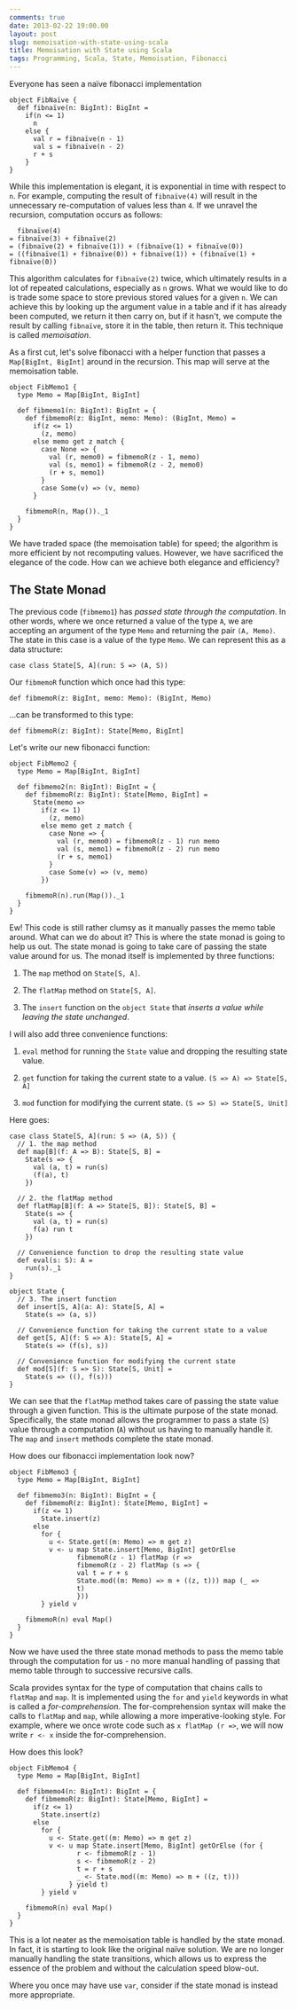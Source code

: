 ```yaml
---
comments: true
date: 2013-02-22 19:00.00
layout: post
slug: memoisation-with-state-using-scala
title: Memoisation with State using Scala
tags: Programming, Scala, State, Memoisation, Fibonacci
---
```


Everyone has seen a naïve fibonacci implementation

~~~{.Scala}
object FibNaïve {
  def fibnaïve(n: BigInt): BigInt =
    if(n <= 1)
      n
    else {
      val r = fibnaïve(n - 1)
      val s = fibnaïve(n - 2)
      r + s
    }
}
~~~

While this implementation is elegant, it is exponential in time with respect to `n`. For example, computing the result of `fibnaïve(4)` will result in the unnecessary re-computation of values less than `4`. If we unravel the recursion, computation occurs as follows:

~~~
  fibnaïve(4)
= fibnaïve(3) + fibnaïve(2)
= (fibnaïve(2) + fibnaïve(1)) + (fibnaïve(1) + fibnaïve(0))
= ((fibnaïve(1) + fibnaïve(0)) + fibnaïve(1)) + (fibnaïve(1) + fibnaïve(0))
~~~

This algorithm calculates for `fibnaïve(2)` twice, which ultimately results in a lot of repeated calculations, especially as `n` grows. What we would like to do is trade some space to store previous stored values for a given `n`. We can achieve this by looking up the argument value in a table and if it has already been computed, we return it then carry on, but if it hasn't, we compute the result by calling `fibnaïve`, store it in the table, then return it. This technique is called *memoisation*.

As a first cut, let's solve fibonacci with a helper function that passes a `Map[BigInt, BigInt]` around in the recursion. This map will serve at the memoisation table.

~~~{.Scala}
object FibMemo1 {
  type Memo = Map[BigInt, BigInt]

  def fibmemo1(n: BigInt): BigInt = {
    def fibmemoR(z: BigInt, memo: Memo): (BigInt, Memo) =
      if(z <= 1)
        (z, memo)
      else memo get z match {
        case None => {
          val (r, memo0) = fibmemoR(z - 1, memo)
          val (s, memo1) = fibmemoR(z - 2, memo0)
          (r + s, memo1)
        }
        case Some(v) => (v, memo)
      }

    fibmemoR(n, Map())._1
  }
}
~~~

We have traded space (the memoisation table) for speed; the algorithm is more efficient by not recomputing values. However, we have sacrificed the elegance of the code. How can we achieve both elegance and efficiency?

## The State Monad

The previous code (`fibmemo1`) has *passed state through the computation*. In other words, where we once returned a value of the type `A`, we are accepting an argument of the type `Memo` and returning the pair `(A, Memo)`. The state in this case is a value of the type `Memo`. We can represent this as a data structure:

~~~{.Scala}
case class State[S, A](run: S => (A, S))
~~~

Our `fibmemoR` function which once had this type:

~~~{.Scala}
def fibmemoR(z: BigInt, memo: Memo): (BigInt, Memo)
~~~

…can be transformed to this type:

~~~{.Scala}
def fibmemoR(z: BigInt): State[Memo, BigInt]
~~~

Let's write our new fibonacci function:

~~~{.Scala}
object FibMemo2 {
  type Memo = Map[BigInt, BigInt]

  def fibmemo2(n: BigInt): BigInt = {
    def fibmemoR(z: BigInt): State[Memo, BigInt] =
      State(memo =>
        if(z <= 1)
          (z, memo)
        else memo get z match {
          case None => {
            val (r, memo0) = fibmemoR(z - 1) run memo
            val (s, memo1) = fibmemoR(z - 2) run memo
            (r + s, memo1)
          }
          case Some(v) => (v, memo)
        })

    fibmemoR(n).run(Map())._1
  }
}
~~~

Ew! This code is still rather clumsy as it manually passes the memo table around. What can we do about it? This is where the state monad is going to help us out. The state monad is going to take care of passing the state value around for us. The monad itself is implemented by three functions:

1. The `map` method on `State[S, A]`.

2. The `flatMap` method on `State[S, A]`.

3. The `insert` function on the `object State` that *inserts a value while leaving the state unchanged*.

I will also add three convenience functions:

1. `eval` method for running the `State` value and dropping the resulting state value.

2. `get` function for taking the current state to a value. `(S => A) => State[S, A]`

3. `mod` function for modifying the current state. `(S => S) => State[S, Unit]`

Here goes:

~~~{.Scala}
case class State[S, A](run: S => (A, S)) {
  // 1. the map method
  def map[B](f: A => B): State[S, B] =
    State(s => {
      val (a, t) = run(s)
      (f(a), t)
    })

  // 2. the flatMap method
  def flatMap[B](f: A => State[S, B]): State[S, B] =
    State(s => {
      val (a, t) = run(s)
      f(a) run t
    })

  // Convenience function to drop the resulting state value
  def eval(s: S): A =
    run(s)._1
}

object State {
  // 3. The insert function
  def insert[S, A](a: A): State[S, A] =
    State(s => (a, s))

  // Convenience function for taking the current state to a value
  def get[S, A](f: S => A): State[S, A] =
    State(s => (f(s), s))

  // Convenience function for modifying the current state
  def mod[S](f: S => S): State[S, Unit] =
    State(s => ((), f(s)))
}
~~~

We can see that the `flatMap` method takes care of passing the state value through a given function. This is the ultimate purpose of the state monad. Specifically, the state monad allows the programmer to pass a state (`S`) value through a computation (`A`) without us having to manually handle it. The `map` and `insert` methods complete the state monad.

How does our fibonacci implementation look now?

~~~{.Scala}
object FibMemo3 {
  type Memo = Map[BigInt, BigInt]

  def fibmemo3(n: BigInt): BigInt = {
    def fibmemoR(z: BigInt): State[Memo, BigInt] =
      if(z <= 1)
        State.insert(z)
      else
        for {
          u <- State.get((m: Memo) => m get z)
          v <- u map State.insert[Memo, BigInt] getOrElse
                 fibmemoR(z - 1) flatMap (r =>
                 fibmemoR(z - 2) flatMap (s => {
                 val t = r + s
                 State.mod((m: Memo) => m + ((z, t))) map (_ =>
                 t)
                 }))
        } yield v

    fibmemoR(n) eval Map()
  }
}
~~~

Now we have used the three state monad methods to pass the memo table through the computation for us - no more manual handling of passing that memo table through to successive recursive calls.

Scala provides syntax for the type of computation that chains calls to `flatMap` and `map`. It is implemented using the `for` and `yield` keywords in what is called a *for-comprehension*. The for-comprehension syntax will make the calls to `flatMap` and `map`, while allowing a more imperative-looking style. For example, where we once wrote code such as `x flatMap (r =>`, we will now write `r <- x` inside the for-comprehension.

How does this look?

~~~{.Scala}
object FibMemo4 {
  type Memo = Map[BigInt, BigInt]

  def fibmemo4(n: BigInt): BigInt = {
    def fibmemoR(z: BigInt): State[Memo, BigInt] =
      if(z <= 1)
        State.insert(z)
      else
        for {
          u <- State.get((m: Memo) => m get z)
          v <- u map State.insert[Memo, BigInt] getOrElse (for {
                 r <- fibmemoR(z - 1)
                 s <- fibmemoR(z - 2)
                 t = r + s
                 _ <- State.mod((m: Memo) => m + ((z, t)))
               } yield t)
        } yield v

    fibmemoR(n) eval Map()
  }
}
~~~

This is a lot neater as the memoisation table is handled by the state monad. In fact, it is starting to look like the original naïve solution. We are no longer manually handling the state transitions, which allows us to express the essence of the problem and without the calculation speed blow-out.

Where you once may have use `var`, consider if the state monad is instead more appropriate.
